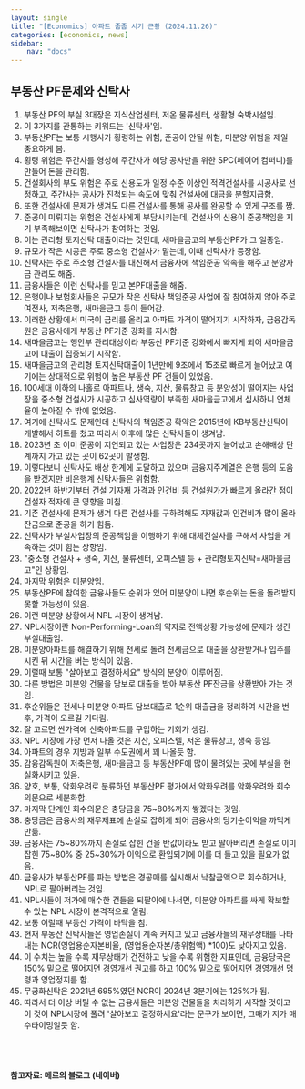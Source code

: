 ```yaml
---
layout: single
title: "[Economics] 아파트 줍줍 시기 근황 (2024.11.26)"
categories: [economics, news]
sidebar:
    nav: "docs"
---
```


## 부동산 PF문제와 신탁사
1. 부동산 PF의 부실 3대장은 지식산업센터, 저온 물류센터, 생활형 숙박시설임.
1. 이 3가지를 관통하는 키워드는 '신탁사'임.
1. 부동산PF는 보통 시행사가 횡령하는 위험, 준공이 안될 위험, 미분양 위험을 제일 중요하게 봄.
1. 횡령 위험은 주간사를 형성해 주간사가 해당 공사만을 위한 SPC(페이어 컴퍼니)를 만들어 돈을 관리함.
1. 건설회사의 부도 위험은 주로 신용도가 일정 수준 이상인 적격건설사를 시공사로 선정하고, 주간사는 공사가 진척되는 속도에 맞춰 건설사에 대금을 분할지급함.
1. 또한 건설사에 문제가 생겨도 다른 건설사를 통해 공사를 완공할 수 있게 구조를 짬.
1. 준공이 미뤄지는 위험은 건설사에게 부담시키는데, 건설사의 신용이 준공책임을 지기 부족해보이면 신탁사가 참여하는 것임.
1. 이는 관리형 토지신탁 대출이라는 것인데, 새마을금고의 부동산PF가 그 일종임.
1. 규모가 작은 시공은 주로 중소형 건설사가 맡는데, 이때 신탁사가 등장함.
1. 신탁사는 주로 주소형 건설사를 대신해서 금융사에 책임준공 약속을 해주고 분양자금 관리도 해줌.
1. 금융사들은 이런 신탁사를 믿고 본PF대출을 해줌.
1. 은행이나 보험회사들은 규모가 작은 신탁사 책임준공 사업에 잘 참여하지 않아 주로 여전사, 저축은행, 새마을금고 등이 들어감.
1. 이러한 상황에서 미국이 금리를 올리고 아파트 가격이 떨어지기 시작하자, 금융감독원은 금융사에게 부동산 PF기준 강화를 지시함.
1. 새마을금고는 행안부 관리대상이라 부동산 PF기준 강화에서 빠지게 되어 새마을금고에 대출이 집중되기 시작함.
1. 새마을금고의 관리형 토지신탁대출이 1년만에 9조에서 15조로 빠르게 늘어났고 여기에는 상대적으로 위험이 높은 부동산 PF 건들이 있었음.
1. 100세대 이하의 나홀로 아파트나, 생숙, 지산, 물류창고 등 분양성이 떨어지는 사업장을 중소형 건설사가 시공하고 심사역량이 부족한 새마을금고에서 심사하니 연체율이 높아질 수 밖에 없었음.
1. 여기에 신탁사도 문제인데 신탁사의 책임준공 확약은 2015년에 KB부동산신탁이 개발해서 히트를 쳤고 따라서 이후에 많은 신탁사들이 생겨남.
1. 2023년 초 이미 준공이 지연되고 있는 사업장은 234곳까지 늘어났고 손해배상 단계까지 가고 있는 곳이 62곳이 발생함.
1. 이렇다보니 신탁사도 배상 한계에 도달하고 있으며 금융지주계열은 은행 등의 도움을 받겠지만 비은행계 신탁사들은 위험함.
1. 2022년 하반기부터 건설 기자재 가격과 인건비 등 건설원가가 빠르게 올라간 점이 건설자 적자에 큰 영향을 미침.
1. 기존 건설사에 문제가 생겨 다른 건설사를 구하려해도 자재값과 인건비가 많이 올라 잔금으로 준공을 하기 힘듬.
1. 신탁사가 부실사업장의 준공책임을 이행하기 위해 대체건설사를 구해서 사업을 계속하는 것이 힘든 상항임.
1. "중소형 건설사 + 생숙, 지산, 물류센터, 오피스텔 등 + 관리형토지신탁=새마을금고"인 상황임.
1. 마지막 위험은 미분양임.
1. 부동산PF에 참여한 금융사들도 순위가 있어 미분양이 나면 후순위는 돈을 돌려받지 못할 가능성이 있음.
1. 이런 미분양 상황에서 NPL 시장이 생겨남.
1. NPL시장이란 Non-Performing-Loan의 약자로 전액상황 가능성에 문제가 생긴 부실대출임.
1. 미분양아파트를 해결하기 위해 전세로 돌려 전세금으로 대출을 상환받거나 입주를 시킨 뒤 시간을 버는 방식이 있음.
1. 이럴때 보통 "살아보고 결정하세요" 방식의 분양이 이루어짐.
1. 다른 방법은 미분양 건물을 담보로 대출을 받아 부동산 PF잔금을 상환받아 가는 것임.
1. 후순위들은 전세나 미분양 아파트 담보대출로 1순위 대출금을 정리하여 시간을 번 후, 가격이 오르길 기다림.
1. 잘 고르면 싼가격에 신축아파트를 구입하는 기회가 생김.
1. NPL 시장에 가장 먼저 나올 것은 지산, 오피스텔, 저온 물류창고, 생숙 등임.
1. 아파트의 경우 지방과 일부 수도권에서 꽤 나올듯 함.
1. 감융감독원이 저축은행, 새마을금고 등 부동산PF에 많이 물려있는 곳에 부실을 현실화시키고 있음.
1. 양호, 보통, 악화우려로 분류하던 부동산PF 평가에서 악화우려를 악화우려와 회수의문으로 세분화함.
1. 마지막 단계인 회수의문은 충당금을 75~80%까지 쌓겠다는 것임.
1. 충당금은 금융사의 재무제표에 손실로 잡히게 되어 금융사의 당기순이익을 까먹게 만듦.
1. 금융사는 75~80%까지 손실로 잡힌 건을 반값이라도 받고 팔아버리면 손실로 이미 잡힌 75~80% 중 25~30%가 이익으로 환입되기에 이를 더 들고 있을 필요가 없음.
1. 금융사가 부동산PF를 파는 방법은 경공매를 실시해서 낙찰금액으로 회수하거나, NPL로 팔아버리는 것임.
1. NPL사들이 저가에 매수한 건들을 되팔이에 나서면, 미분양 아파트를 싸게 확보할 수 있는 NPL 시장이 본격적으로 열림.
1. 보통 이럴때 부동산 가격이 바닥을 침.
1. 현재 부동산 신탁사들은 영업손실이 계속 커지고 있고 금융사들의 재무상태를 나타내는 NCR(영업용순자본비율, (영업용순자본/총위험액) *100)도 낮아지고 있음.
1. 이 수치는 높을 수록 재무상태가 건전하고 낮을 수록 위험한 지표인데, 금융당국은 150% 밑으로 떨어지면 경영개선 권고를 하고 100% 밑으로 떨어지면 경영개선 명령과 영업정지를 함.
1. 무궁화신탁은 2021년 695%였던 NCR이 2024년 3분기에는 125%가 됨.
1. 따라서 더 이상 버틸 수 없는 금융사들은 미분양 건물들을 처리하기 시작할 것이고 이 것이 NPL시장에 풀려 '살아보고 결정하세요'라는 문구가 보이면, 그때가 저가 매수타이밍일듯 함.



<br/>
<br/>

#### 참고자료: 메르의 블로그 (네이버) 